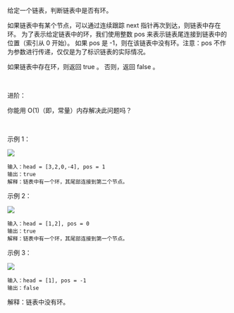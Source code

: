 给定一个链表，判断链表中是否有环。

如果链表中有某个节点，可以通过连续跟踪 next 指针再次到达，则链表中存在环。 为了表示给定链表中的环，我们使用整数 pos 来表示链表尾连接到链表中的位置（索引从 0 开始）。 如果 pos 是 -1，则在该链表中没有环。注意：pos 不作为参数进行传递，仅仅是为了标识链表的实际情况。  

如果链表中存在环，则返回 true 。 否则，返回 false 。

 

进阶：

你能用 O(1)（即，常量）内存解决此问题吗？

 

示例 1：

![](../img/circularlinkedlist.png)


    输入：head = [3,2,0,-4], pos = 1
    输出：true
    解释：链表中有一个环，其尾部连接到第二个节点。
示例 2：

![](../img/circularlinkedlist_test2.png)  

    输入：head = [1,2], pos = 0
    输出：true
    解释：链表中有一个环，其尾部连接到第一个节点。
示例 3：

![](../img/circularlinkedlist_test3.png)  

    输入：head = [1], pos = -1
    输出：false
解释：链表中没有环。
